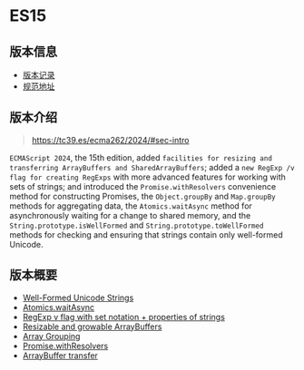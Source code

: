 # ES15

## 版本信息

- [版本记录](https://github.com/tc39/ecma262/releases/tag/es2024-candidate-2024-02-28)
- [规范地址](https://tc39.es/ecma262/2024/)

## 版本介绍

> https://tc39.es/ecma262/2024/#sec-intro

`ECMAScript 2024`, the 15th edition, added `facilities for resizing and transferring ArrayBuffers and SharedArrayBuffers`; added a `new RegExp /v flag for creating RegExps` with more advanced features for working with sets of strings; and introduced the `Promise.withResolvers` convenience method for constructing Promises, the `Object.groupBy` and `Map.groupBy` methods for aggregating data, the `Atomics.waitAsync` method for asynchronously waiting for a change to shared memory, and the `String.prototype.isWellFormed` and `String.prototype.toWellFormed` methods for checking and ensuring that strings contain only well-formed Unicode.

## 版本概要

- [Well-Formed Unicode Strings](https://github.com/tc39/proposal-is-usv-string)
- [Atomics.waitAsync](https://github.com/tc39/proposal-atomics-wait-async)
- [RegExp v flag with set notation + properties of strings](https://github.com/tc39/proposal-regexp-v-flag)
- [Resizable and growable ArrayBuffers](https://github.com/tc39/proposal-resizablearraybuffer)
- [Array Grouping](https://github.com/tc39/proposal-array-grouping)
- [Promise.withResolvers](https://github.com/tc39/proposal-promise-with-resolvers)
- [ArrayBuffer transfer](https://github.com/tc39/proposal-arraybuffer-transfer)
